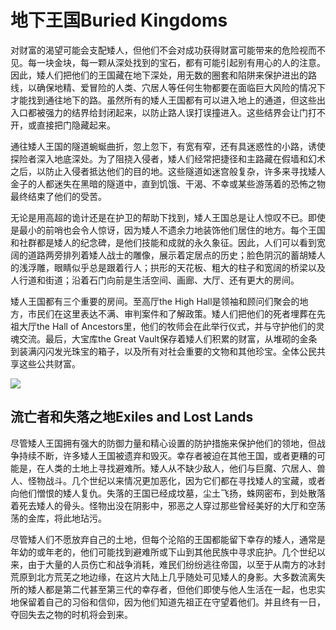 # 地下王国Buried Kingdoms

对财富的渴望可能会支配矮人，但他们不会对成功获得财富可能带来的危险视而不见。每一块金块，每一颗从深处找到的宝石，都有可能引起别有用心的人的注意。因此，矮人们把他们的王国藏在地下深处，用无数的圈套和陷阱来保护进出的路线，以确保地精、爱冒险的人类、穴居人等任何生物都要在面临巨大风险的情况下才能找到通往地下的路。虽然所有的矮人王国都有可以进入地上的通道，但这些出入口都被强力的结界给封闭起来，以防止路人误打误撞进入。这些结界会让门打不开，或直接把门隐藏起来。

通往矮人王国的隧道蜿蜒曲折，忽上忽下，有宽有窄，还有具迷惑性的小路，诱使探险者深入地底深处。为了阻挠入侵者，矮人们经常把捷径和主路藏在假墙和幻术之后，以防止入侵者抵达他们的目的地。这些隧道如迷宫般复杂，许多来寻找矮人金子的人都迷失在黑暗的隧道中，直到饥饿、干渴、不幸或某些游荡着的恐怖之物最终结束了他们的受苦。

无论是用高超的诡计还是在护卫的帮助下找到，矮人王国总是让人惊叹不已。即使是最小的前哨也会令人惊讶，因为矮人不遗余力地装饰他们居住的地方。每个王国和社群都是矮人的纪念碑，是他们技能和成就的永久象征。因此，人们可以看到宽阔的道路两旁排列着矮人战士的雕像，展示着定居点的历史；脸色阴沉的蓄胡矮人的浅浮雕，眼睛似乎总是跟着行人；拱形的天花板、粗大的柱子和宽阔的桥梁以及人行道和街道；沿着石门向前是生活空间、画廊、大厅、还有更大的房间。

矮人王国都有三个重要的房间。至高厅the High
Hall是领袖和顾问们聚会的地方，市民们在这里表达不满、审判案件和了解政策。矮人们把他们的死者埋葬在先祖大厅the
Hall of
Ancestors里，他们的牧师会在此举行仪式，并与守护他们的灵魂交流。最后，大宝库the
Great
Vault保存着矮人们积累的财富，从堆砌的金条到装满闪闪发光珠宝的箱子，以及所有对社会重要的文物和其他珍宝。全体公民共享这些公共财富。

![](https://sdlpic.oss-cn-beijing.aliyuncs.com/pic/20210619183650.png)

## 流亡者和失落之地Exiles and Lost Lands

尽管矮人王国拥有强大的防御力量和精心设置的防护措施来保护他们的领地，但战争持续不断，许多矮人王国被遗弃和毁灭。幸存者被迫在其他王国，或者更糟的可能是，在人类的土地上寻找避难所。矮人从不缺少敌人，他们与巨魔、穴居人、兽人、怪物战斗。几个世纪以来情况更加恶化，因为它们都在寻找矮人的宝藏，或者向他们憎恨的矮人复仇。失落的王国已经成坟墓，尘土飞扬，蛛网密布，到处散落着死去矮人的骨头。怪物出没在阴影中，邪恶之人穿过那些曾经美好的大厅和空荡荡的金库，将此地玷污。

尽管矮人们不愿放弃自己的土地，但每个沦陷的王国都能留下幸存的矮人，通常是年幼的或年老的，他们可能找到避难所或下山到其他民族中寻求庇护。几个世纪以来，由于大量的人员伤亡和战争消耗，难民们纷纷逃往帝国，以至于从南方的冰封荒原到北方荒芜之地边缘，在这片大陆上几乎随处可见矮人的身影。大多数流离失所的矮人都是第二代甚至第三代的幸存者，但他们即使与他人生活在一起，也忠实地保留着自己的习俗和信仰，因为他们知道先祖正在守望着他们。并且终有一日，夺回失去之物的时机将会到来。
